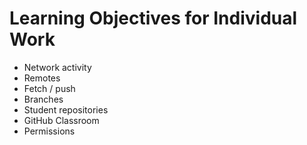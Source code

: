 # Learning Objectives for Individual Work

* Network activity
* Remotes
* Fetch / push
* Branches
* Student repositories
* GitHub Classroom
* Permissions
